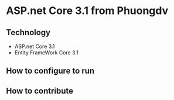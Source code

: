 # ASP.net Core 3.1 from Phuongdv
## Technology
- ASP.net Core 3.1
- Entity FrameWork Core 3.1
## How to configure to run
## How to contribute